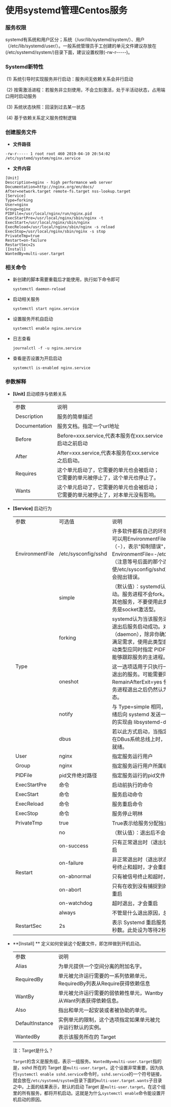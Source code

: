 # 使用systemd管理Centos服务

### 服务权限

​        systemd有系统和用户区分；系统（/usr/lib/systemd/system/）、用户（/etc/lib/systemd/user/）。一般系统管理员手工创建的单元文件建议存放在(/etc/systemd/system/)目录下面，建议设置权限(-rw-r-----)。

### Systemd新特性

​       (1) 系统引导时实现服务并行启动：服务间无依赖关系会并行启动

​       (2) 按需激活进程：若服务非立刻使用，不会立刻激活，处于半活动状态，占用端口用时启动服务

​       (3) 系统状态快照：回滚到过去某一状态

​       (4) 基于依赖关系定义服务控制逻辑

### **创建服务文件**

- **文件路径**

```
-rw-r----- 1 root root 460 2019-04-10 20:54:02 /etc/systemd/system/nginx.service
```

- **文件内容**

````
[Unit]
Description=nginx - high performance web server
Documentation=http://nginx.org/en/docs/
After=network.target remote-fs.target nss-lookup.target 
[Service]
Type=forking
User=nginx
Group=nginx
PIDFile=/usr/local/nginx/run/nginx.pid
ExecStartPre=/usr/local/nginx/sbin/nginx -t
ExecStart=/usr/local/nginx/sbin/nginx
ExecReload=/usr/local/nginx/sbin/nginx -s reload
ExecStop=/usr/local/nginx/sbin/nginx -s stop
PrivateTmp=true
Restart=on-failure
RestartSec=2s
[Install]
WantedBy=multi-user.target
````

### 相关命令

- 新创建的脚本需要重载后才能使用，执行如下命令即可

  ```
  systemctl daemon-reload
  ```

- 启动相关服务

  ```
  systemctl start nginx.service
  ```

- 设置服务开机自启动

  ```
  systemctl enable nginx.service
  ```

- 日志查看

  ```
  journalctl -f -u nginx.service
  ```

- 查看是否设置为开启启动

  ```
  systemctl is-enabled nginx.service
  ```

  

### 参数解释

- **[Unit]**  启动顺序与依赖关系
  
  <table>
  	<tr>
          <td>参数</td>
          <td>说明</td>
      </tr>
  	<tr>
          <td>Description</td>
          <td> 服务的简单描述</td>
      </tr>
  	<tr>
          <td>Documentation</td>
          <td>服务文档。指定一个url地址</td>
      </tr>
  	<tr>
          <td>Before</td>
          <td>Before=xxx.service,代表本服务在xxx.service启动之前启动</td>
      </tr>
  	<tr>
          <td>After</td>
          <td>After=xxx.service,代表本服务在xxx.service之后启动。</td>
      </tr> 
  	<tr>
          <td>Requires</td>
          <td>这个单元启动了，它需要的单元也会被启动；它需要的单元被停止了，这个单元也停止了。</td>
      </tr>
  	<tr>
          <td>Wants</td>
          <td>这个单元启动了，它需要的单元也会被启动；它需要的单元被停止了，对本单元没有影响。</td>
      </tr>    
  </table>
  
- **[Service]** 启动行为
  
  <table>
     <tr>
        <td width="20%">参数</td>
        <td width="20%">可选值</td>
        <td>说明</td>
     </tr>
     <tr>
        <td >EnvironmentFile</td>
        <td>/etc/sysconfig/sshd</td>
        <td>许多软件都有自己的环境参数文件，该文件可以用EnvironmentFile字段读取。连词号（-），表示"抑制错误"，如：EnvironmentFile=-/etc/sysconfig/sshd，（注意等号后面的那个连词号），就表示即使/etc/sysconfig/sshd文件不存在，也不会抛出错误。</td>
     </tr>    
     <tr>
        <td rowspan="5">Type</td>
        <td>simple</td>
        <td>（默认值）：systemd认为该服务将立即启动。服务进程不会fork。如果该服务要启动其他服务，不要使用此类型启动，除非该服务是socket激活型。</td>
     </tr>
     <tr>
        <td>forking</td>
        <td>systemd认为当该服务进程fork，且父进程退出后服务启动成功。对于常规的守护进程（daemon），除非你确定此启动方式无法满足需求，使用此类型启动即可。使用此启动类型应同时指定 PIDFile=，以便systemd能够跟踪服务的主进程。</td>
     </tr>
     <tr>
         <td>oneshot</td>
         <td>这一选项适用于只执行一项任务、随后立即退出的服务。可能需要同时设置 RemainAfterExit=yes 使得 systemd 在服务进程退出之后仍然认为服务处于激活状态。</td>
     </tr>
   <tr>
     	   <td>notify</td>
         <td>与 Type=simple 相同，但约定服务会在就绪后向 systemd 发送一个信号。这一通知的实现由 libsystemd-daemon.so 提供。</td>
     </tr>
     <tr>
         <td>dbus</td>
         <td>若以此方式启动，当指定的 BusName 出现在DBus系统总线上时，systemd认为服务就绪。</td>
     </tr>
     <tr>
         <td>User</td>
         <td>nginx</td>
         <td>指定服务运行用户</td>
     </tr>
     <tr>
         <td>Group</td>
         <td>nginx</td>
         <td>指定服务运行用户所属组</td>
     </tr> 
     <tr>
         <td>PIDFile</td>
         <td>pid文件绝对路径</td>
         <td>指定服务运行的pid文件</td>
     </tr>
     <tr>
         <td>ExecStartPre</td>
         <td>命令</td>
         <td>启动前执行的命令</td>
     </tr>
     <tr>
         <td>ExecStart</td>
         <td>命令</td>
         <td>服务启动命令</td>
     </tr>
     <tr>
         <td>ExecReload</td>
         <td>命令</td>
         <td>服务重启命令</td>
     </tr>   
     <tr>
         <td>ExecStop</td>
         <td>命令</td>
         <td>服务停止明林</td>
     </tr>         
     <tr>
         <td>PrivateTmp</td>
         <td>true</td>
         <td>True表示给服务分配独立的临时空间</td>
     </tr>     
     <tr>
         <td rowspan="7">Restart</td>
         <td>no</td>
         <td>（默认值）：退出后不会重启</td>
     </tr> 
     <tr>
         <td>on-success</td>
         <td>只有正常退出时（退出状态码为0），才会重启</td>
     </tr>
     <tr>
         <td>on-failure</td>
         <td>非正常退出时（退出状态码非0），包括被信号终止和超时，才会重启</td>
     </tr>
     <tr>
         <td>on-abnormal</td>
         <td>只有被信号终止和超时，才会重启</td>
     </tr>
     <tr>
         <td>on-abort</td>
         <td>只有在收到没有捕捉到的信号终止时，才会重启</td>
     </tr>
     <tr>
         <td>on-watchdog</td>
         <td>超时退出，才会重启</td>
     </tr>
     <tr>
         <td>always</td>
         <td>不管是什么退出原因，总是重启</td>
     </tr>
     <tr>
         <td>RestartSec</td>
         <td>2s</td>
         <td>表示 Systemd 重启服务之前，需要等待的秒数。此处设为等待2秒。</td>
     </tr>      
  </table>
  
- **[Install] **  定义如何安装这个配置文件，即怎样做到开机启动。
  
  <table>
      <tr>
          <td>参数</td>
          <td>说明</td>
      </tr>
      <tr>
        <td>Alias</td>
          <td>为单元提供一个空间分离的附加名字。</td>
      </tr>
      <tr>
          <td>RequiredBy</td>
          <td>单元被允许运行需要的一系列依赖单元，RequiredBy列表从Require获得依赖信息</td>
      </tr>
      <tr>
          <td>WantBy</td>
          <td>单元被允许运行需要的弱依赖性单元，Wantby从Want列表获得依赖信息。</td>
      </tr>
      <tr>
          <td>Also</td>
          <td>指出和单元一起安装或者被协助的单元。</td>
      </tr>
      <tr>
          <td>DefaultInstance</td>
          <td>实例单元的限制，这个选项指定如果单元被允许运行默认的实例。</td>
      </tr> 
      <tr>
          <td>WantedBy</td>
          <td>表示该服务所在的 Target</td>
      </tr>      
  </table>
  
  注：Target是什么？
  
  `Target`的含义是服务组，表示一组服务。`WantedBy=multi-user.target`指的是，sshd 所在的 Target 是`multi-user.target`。这个设置非常重要，因为执行`systemctl enable sshd.service`命令时，`sshd.service`的一个符号链接，就会放在`/etc/systemd/system`目录下面的`multi-user.target.wants`子目录之中。上面的结果表示，默认的启动 Target 是`multi-user.target`。在这个组里的所有服务，都将开机启动。这就是为什么`systemctl enable`命令能设置开机启动的原因。
  
  
  
  